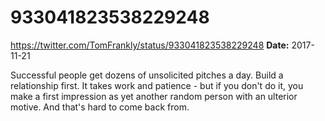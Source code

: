 # 933041823538229248
https://twitter.com/TomFrankly/status/933041823538229248
**Date:** 2017-11-21

Successful people get dozens of unsolicited pitches a day. Build a relationship first. It takes work and patience - but if you don't do it, you make a first impression as yet another random person with an ulterior motive. And that's hard to come back from.
